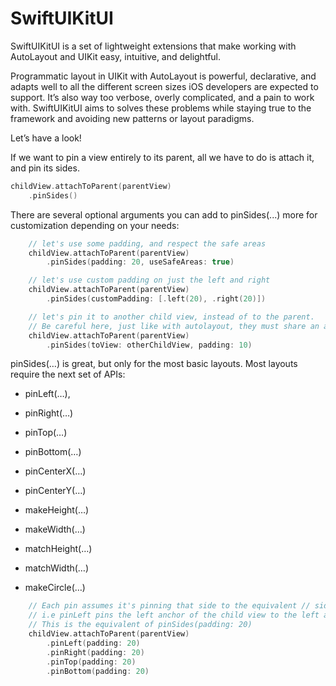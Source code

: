 # SwiftUIKitUI

SwiftUIKitUI is a set of lightweight extensions that make working with AutoLayout and UIKit easy, intuitive, and delightful. 

Programmatic layout in UIKit with AutoLayout is powerful, declarative, and adapts well to all the different screen sizes iOS developers are expected to support. It’s also way too verbose, overly complicated, and a pain to work with. SwiftUIKitUI aims to solves these problems while staying true to the framework and avoiding new patterns or layout paradigms. 

Let’s have a look!

If we want to pin a view entirely to its parent, all we have to do is attach it, and pin its sides. 

```swift
childView.attachToParent(parentView)
    .pinSides()
```

There are several optional arguments you can add to pinSides(...) more for customization depending on your needs:

```swift
    // let's use some padding, and respect the safe areas
    childView.attachToParent(parentView)
        .pinSides(padding: 20, useSafeAreas: true)

    // let's use custom padding on just the left and right
    childView.attachToParent(parentView)
        .pinSides(customPadding: [.left(20), .right(20)])

    // let's pin it to another child view, instead of to the parent.
    // Be careful here, just like with autolayout, they must share an anscestor (parent view)
    childView.attachToParent(parentView)
        .pinSides(toView: otherChildView, padding: 10)
```

pinSides(…) is great, but only for the most basic layouts. Most layouts require the next set of APIs:

* pinLeft(…), 
* pinRight(…)
* pinTop(…)
* pinBottom(…)
* pinCenterX(…)
* pinCenterY(…)

* makeHeight(…)
* makeWidth(…)

* matchHeight(…)
* matchWidth(…)

* makeCircle(…)

```swift
    // Each pin assumes it's pinning that side to the equivalent // side on the parent view.
    // i.e pinLeft pins the left anchor of the child view to the left anchor of the parent
    // This is the equivalent of pinSides(padding: 20)
    childView.attachToParent(parentView)
        .pinLeft(padding: 20)
        .pinRight(padding: 20)
        .pinTop(padding: 20)
        .pinBottom(padding: 20)
 ```
